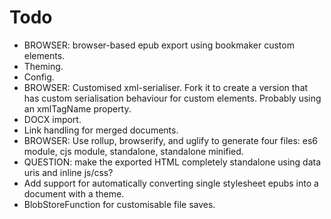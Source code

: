 # Todo

* BROWSER: browser-based epub export using bookmaker custom elements.
* Theming.
* Config.
* BROWSER: Customised xml-serialiser. Fork it to create a version that has custom serialisation behaviour for custom elements. Probably using an xmlTagName property.
* DOCX import.
* Link handling for merged documents.
* BROWSER: Use rollup, browserify, and uglify to generate four files: es6 module, cjs module, standalone, standalone minified.
* QUESTION: make the exported HTML completely standalone using data uris and inline js/css?
* Add support for automatically converting single stylesheet epubs into a document with a theme.
* BlobStoreFunction for customisable file saves.